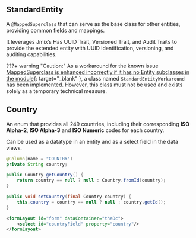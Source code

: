 ## StandardEntity
<!-- md:version 1.0.0 -->

A `@MappedSuperclass` that can serve as the base class for other entities, providing common fields and mappings.

It leverages Jmix’s Has UUID Trait, Versioned Trait, and Audit Traits to provide the extended entity with UUID identification, versioning, and auditing capabilities.

???+ warning "Caution:"
    As a workaround for the known issue [MappedSuperclass is enhanced incorrectly if it has no Entity subclasses in the module](https://github.com/jmix-framework/jmix/issues/317){: target="_blank" }, a class named `StandardEntityWorkaround` has been implemented. However, this class must not be used and exists solely as a temporary technical measure.

## Country
<!-- md:version 1.0.0 -->

An enum that provides all 249 countries, including their corresponding **ISO Alpha-2**, **ISO Alpha-3** and **ISO Numeric** codes for each country.

Can be used as a datatype in an entity and as a select field in the data views.

```java title="Entity"
@Column(name = "COUNTRY")
private String country;

public Country getCountry() {
    return country == null ? null : Country.fromId(country);
}

public void setCountry(final Country country) {
    this.country = country == null ? null : country.getId();
}
```

```xml title="Detail View"
<formLayout id="form" dataContainer="theDc">
    <select id="countryField" property="country"/>
</formLayout>
```
